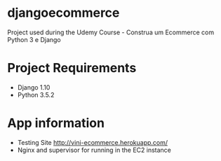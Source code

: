 # djangoecommerce
Project used during the Udemy Course - Construa um Ecommerce com Python 3 e Django

# Project Requirements

* Django 1.10
* Python 3.5.2

# App information
* Testing Site http://vini-ecommerce.herokuapp.com/  
* Nginx and supervisor for running in the EC2 instance

